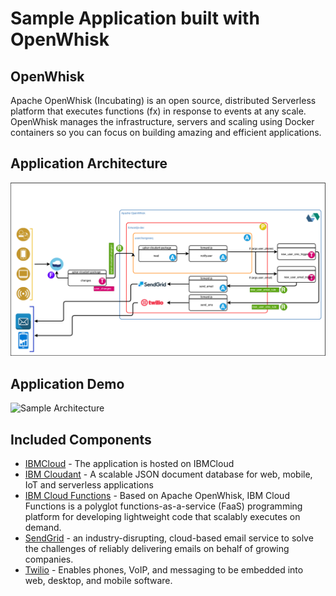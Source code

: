 # Sample Application built with OpenWhisk

## OpenWhisk
Apache OpenWhisk (Incubating) is an open source, distributed Serverless platform that executes functions (fx) in response to events at any scale. OpenWhisk manages the infrastructure, servers and scaling using Docker containers so you can focus on building amazing and efficient applications.
## Application Architecture

![Sample Architecture](asset/forwardjs-final-white.png)

## Application Demo
![Sample Architecture](asset/openwhisk-registration.gif)
## Included Components

- [IBMCloud](https://www.ibm.com/cloud/) - The application is hosted on IBMCloud
- [IBM Cloudant](https://www.ibm.com/cloud/cloudant) - A scalable JSON document database for web, mobile, IoT and serverless applications
- [IBM Cloud Functions](https://www.ibm.com/cloud/functions) - Based on Apache OpenWhisk, IBM Cloud Functions is a polyglot functions-as-a-service (FaaS) programming platform for developing lightweight code that scalably executes on demand.
- [SendGrid](https://sendgrid.com/) - an industry-disrupting, cloud-based email service to solve the challenges of reliably delivering emails on behalf of growing companies. 
- [Twilio](https://www.twilio.com/) - Enables phones, VoIP, and messaging to be embedded into web, desktop, and mobile software.
